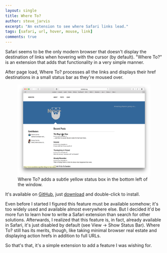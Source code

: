 ```yaml
---
layout: single
title: Where To?
author: steve_jarvis
excerpt: "An extension to see where Safari links lead."
tags: [safari, url, hover, mouse, link]
comments: true
---
```


Safari seems to be the only modern browser that doesn't display the destination
of links when hovering with the cursor (by default). "Where To?" is an extension
that adds that functionality in a very simple manner.

After page load, Where To? processes all the links and displays their
href destinations in a small status bar as they're moused over.

<figure>
    <a href="/assets/images/where-to-screenshot.png"><img src="/assets/images/where-to-screenshot.png"></a>
    <figcaption>Where To? adds a subtle yellow status box in the bottom left of
    the window.</figcaption>
</figure>

It's available on [GitHub](https://github.com/stevejarvis/whereto), just
[download](https://github.com/stevejarvis/whereto/blob/master/bld/whereto.safariextz?raw=true)
and double-click to install.

Even before I started I figured this feature must be available somehow; it's too
widely used and available almost everywhere else. But I decided it'd be more fun
to learn how to write a Safari extension than search for other solutions.
Afterwards, I realized that this feature is, in fact, already available in
Safari, it's just disabled by default (see View -> Show Status Bar). Where To?
still has its merits, though, like taking minimal browser real estate and
displaying action hrefs in addition to full URLs.

So that's that, it's a simple extension to add a feature I was wishing for.
